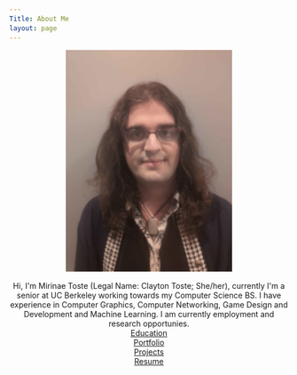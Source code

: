 ```yaml
---
Title: About Me
layout: page
---
```


<p align=middle>
<img src="me.png" width=300>
</p>
<p align=middle>
  Hi, I'm Mirinae Toste (Legal Name: Clayton Toste; She/her), currently I'm a senior at UC Berkeley working towards my Computer Science BS. I have experience in Computer Graphics, Computer Networking, Game Design and Development and Machine Learning. I am currently employment and research opportunies.
  <br>
<a align=middle href="/education">Education</a>
  <br>
<a align=middle href="/portfolio">Portfolio</a>
  <br>
<a align=middle href="/projects">Projects</a>
  <br>
<a align=middle href="/resume">Resume</a>
</p>




